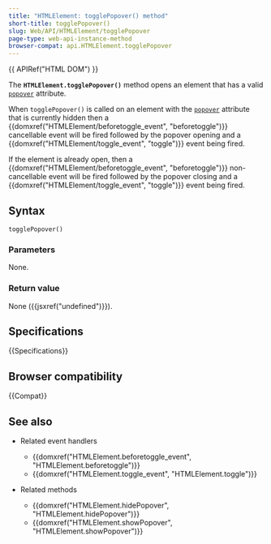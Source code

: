 ```yaml
---
title: "HTMLElement: togglePopover() method"
short-title: togglePopover()
slug: Web/API/HTMLElement/togglePopover
page-type: web-api-instance-method
browser-compat: api.HTMLElement.togglePopover
---
```


{{ APIRef("HTML DOM") }}

The **`HTMLElement.togglePopover()`** method opens an element that has a valid [`popover`](/en-US/docs/Web/HTML/Global_attributes/popover) attribute.

When `togglePopover()` is called on an element with the [`popover`](/en-US/docs/Web/HTML/Global_attributes/popover) attribute that is currently hidden then a {{domxref("HTMLElement/beforetoggle_event", "beforetoggle")}} cancellable event will be fired followed by the popover opening and a {{domxref("HTMLElement/toggle_event", "toggle")}} event being fired.

If the element is already open, then a {{domxref("HTMLElement/beforetoggle_event", "beforetoggle")}} non-cancellable event will be fired followed by the popover closing and a {{domxref("HTMLElement/toggle_event", "toggle")}} event being fired.

## Syntax

```js-nolint
togglePopover()
```

### Parameters

None.

### Return value

None ({{jsxref("undefined")}}).

## Specifications

{{Specifications}}

## Browser compatibility

{{Compat}}

## See also

- Related event handlers

  - {{domxref("HTMLElement.beforetoggle_event", "HTMLElement.beforetoggle")}}
  - {{domxref("HTMLElement.toggle_event", "HTMLElement.toggle")}}

- Related methods

  - {{domxref("HTMLElement.hidePopover", "HTMLElement.hidePopover")}}
  - {{domxref("HTMLElement.showPopover", "HTMLElement.showPopover")}}
